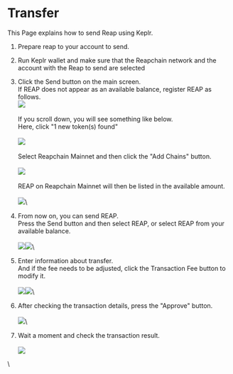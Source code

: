 # Transfer

This Page explains how to send Reap using Keplr.

1. Prepare reap to your account to send.
2. Run Keplr wallet and make sure that the Reapchain network and the account with the Reap to send are selected
3. Click the Send button on the main screen.\
   If REAP does not appear as an available balance, register REAP as follows.\
   ![](<../../.gitbook/assets/image (61).png>)\
   \
   If you scroll down, you will see something like below.\
   Here, click "1 new token(s) found"\
   \
   ![](<../../.gitbook/assets/image (66).png>)\
   \
   Select Reapchain Mainnet and then click the "Add Chains" button.\
   \
   ![](<../../.gitbook/assets/image (64).png>)\
   \
   REAP on Reapchain Mainnet will then be listed in the available amount.\
   \
   ![](<../../.gitbook/assets/image (67).png>)\

4. From now on, you can send REAP.\
   Press the Send button and then select REAP, or select REAP from your available balance.\
   \
   ![](<../../.gitbook/assets/image (68).png>)![](<../../.gitbook/assets/image (70).png>)\

5. Enter information about transfer.\
   And if the fee needs to be adjusted, click the Transaction Fee button to modify it.\
   \
   ![](<../../.gitbook/assets/image (71).png>)![](<../../.gitbook/assets/image (74).png>)\

6. After checking the transaction details, press the "Approve" button.\
   \
   ![](<../../.gitbook/assets/image (72).png>)\

7. Wait a moment and check the transaction result.\
   \
   ![](<../../.gitbook/assets/image (73).png>)





\


